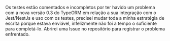 Os testes estão comentados e incompletos por ter havido um problema com a nova versão 0.3 do TypeORM em relação a sua integração com o Jest/NestJs e uso com os testes, precisei mudar toda a minha estratégia de escrita porque estava enviável, infelizmente não foi a tempo o suficiente para completá-lo. Abrirei uma Issue no repositório para registrar o problema enfrentado.